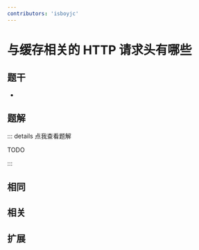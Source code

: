 ```yaml
---
contributors: 'isboyjc'
---
```


# 与缓存相关的 HTTP 请求头有哪些


## 题干

- 



## 题解

::: details 点我查看题解

  TODO

:::



## 相同


## 相关


## 扩展

